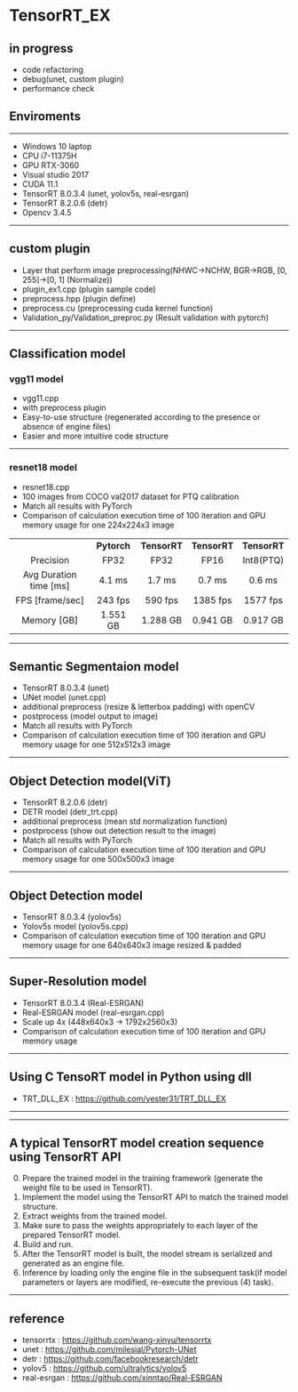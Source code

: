# TensorRT_EX

## in progress
- code refactoring
- debug(unet, custom plugin)
- performance check

## Enviroments
***
- Windows 10 laptop
- CPU i7-11375H
- GPU RTX-3060
- Visual studio 2017
- CUDA 11.1
- TensorRT 8.0.3.4 (unet, yolov5s, real-esrgan)
- TensorRT 8.2.0.6 (detr) 
- Opencv 3.4.5
***

## custom plugin 
- Layer that perform image preprocessing(NHWC->NCHW, BGR->RGB, [0, 255]->[0, 1] (Normalize))
- plugin_ex1.cpp (plugin sample code)
- preprocess.hpp (plugin define)
- preprocess.cu (preprocessing cuda kernel function)
- Validation_py/Validation_preproc.py (Result validation with pytorch)
***

## Classification model
### vgg11 model 
- vgg11.cpp
- with preprocess plugin
- Easy-to-use structure (regenerated according to the presence or absence of engine files)
- Easier and more intuitive code structure

***

### resnet18 model
- resnet18.cpp
- 100 images from COCO val2017 dataset for PTQ calibration
- Match all results with PyTorch
- Comparison of calculation execution time of 100 iteration and GPU memory usage for one 224x224x3 image 

<table border="0"  width="100%">
	<tbody align="center">
		<tr>
			<td></td>
			<td><strong>Pytorch</strong></td><td><strong>TensorRT</strong></td><td><strong>TensorRT</strong></td><td><strong>TensorRT</strong></td>
		</tr>
		<tr>
			<td>Precision</td><td>FP32</td><td>FP32</td><td>FP16</td><td>Int8(PTQ)</td>
		</tr>
		<tr>
			<td>Avg Duration time [ms]</td>
			<td>4.1 ms</td>
			<td>1.7 ms </td>
			<td>0.7 ms</td>
			<td>0.6 ms</td>
		</tr>
		<tr>
			<td>FPS [frame/sec]</td>
			<td>243 fps</td>
			<td>590 fps</td>
			<td>1385 fps</td>
			<td>1577 fps</td>
		</tr>
		<tr>
			<td>Memory [GB]</td>
			<td>1.551 GB</td>
			<td>1.288 GB</td>
			<td>0.941 GB</td>
			<td>0.917 GB</td>
		</tr>
	</tbody>
</table>

***

## Semantic Segmentaion model
- TensorRT 8.0.3.4 (unet)
- UNet model (unet.cpp)
- additional preprocess (resize & letterbox padding) with openCV
- postprocess (model output to image)
- Match all results with PyTorch
- Comparison of calculation execution time of 100 iteration and GPU memory usage for one 512x512x3 image

[//]: # (<table border="0"  width="100%">)

[//]: # (	<tbody align="center">)

[//]: # (		<tr>)

[//]: # (			<td></td>)

[//]: # (			<td><strong>Pytorch</strong></td><td><strong>Pytorch</strong></td><td><strong>TensorRT</strong></td><td><strong>TensorRT</strong></td><td><strong>TensorRT</strong></td>)

[//]: # (		</tr>)

[//]: # (		<tr>)

[//]: # (			<td>Precision</td><td>FP32</td><td>FP16</td><td>FP32</td><td>FP16</td><td>Int8&#40;PTQ&#41;</td>)

[//]: # (		</tr>)

[//]: # (		<tr>)

[//]: # (			<td>Duration time [ms]</td>)

[//]: # (			<td>6621 ms</td>)

[//]: # (			<td>3458 ms</td>)

[//]: # (			<td>4722 ms </td>)

[//]: # (			<td>1858 ms</td>)

[//]: # (			<td>938 ms</td>)

[//]: # (		</tr>)

[//]: # (		<tr>)

[//]: # (			<td>FPS [f/s]</td>)

[//]: # (			<td>15 fps</td>)

[//]: # (			<td>29 fps</td>)

[//]: # (			<td>21 fps</td>)

[//]: # (			<td>54 fps</td>)

[//]: # (			<td>107 fps</td>)

[//]: # (		</tr>)

[//]: # (		<tr>)

[//]: # (			<td>Memory [GB]</td>)

[//]: # (			<td>3.863 GB</td>)

[//]: # (			<td>2.677 GB</td>)

[//]: # (			<td>1.600 GB</td>)

[//]: # (			<td>1.080 GB</td>)

[//]: # (			<td>1.051 GB</td>)

[//]: # (		</tr>)

[//]: # (	</tbody>)

[//]: # (</table>)

***

## Object Detection model(ViT)
- TensorRT 8.2.0.6 (detr) 
- DETR model (detr_trt.cpp) 
- additional preprocess (mean std normalization function)
- postprocess (show out detection result to the image)
- Match all results with PyTorch
- Comparison of calculation execution time of 100 iteration and GPU memory usage for one 500x500x3 image 

[//]: # (<table border="0"  width="100%">)

[//]: # (	<tbody align="center">)

[//]: # (		<tr>)

[//]: # (			<td></td>)

[//]: # (			<td><strong>Pytorch</strong></td><td><strong>Pytorch</strong></td><td><strong>TensorRT</strong></td><td><strong>TensorRT</strong></td><td><strong>TensorRT</strong></td>)

[//]: # (		</tr>)

[//]: # (		<tr>)

[//]: # (			<td>Precision</td><td>FP32</td><td>FP16</td><td>FP32</td><td>FP16</td><td>Int8&#40;PTQ&#41;</td>)

[//]: # (		</tr>)

[//]: # (		<tr>)

[//]: # (			<td>Duration time [ms]</td>)

[//]: # (			<td>3703 ms</td>)

[//]: # (			<td>3071 ms</td>)

[//]: # (			<td>1640 ms </td>)

[//]: # (			<td>607 ms</td>)

[//]: # (			<td>530 ms</td>)

[//]: # (		</tr>)

[//]: # (		<tr>)

[//]: # (			<td>FPS [f/s]</td>)

[//]: # (			<td>27 fps</td>)

[//]: # (			<td>33 fps</td>)

[//]: # (			<td>61 fps</td>)

[//]: # (			<td>165 fps</td>)

[//]: # (			<td>189 fps</td>)

[//]: # (		</tr>)

[//]: # (		<tr>)

[//]: # (			<td>Memory [GB]</td>)

[//]: # (			<td>1.563 GB</td>)

[//]: # (			<td>1.511 GB</td>)

[//]: # (			<td>1.212 GB</td>)

[//]: # (			<td>1.091 GB</td>)

[//]: # (			<td>1.005 GB</td>)

[//]: # (		</tr>)

[//]: # (	</tbody>)

[//]: # (</table>)

***

## Object Detection model
- TensorRT 8.0.3.4 (yolov5s) 
- Yolov5s model (yolov5s.cpp) 
- Comparison of calculation execution time of 100 iteration and GPU memory usage for one 640x640x3 image resized & padded

[//]: # (<table border="0"  width="100%">)

[//]: # (	<tbody align="center">)

[//]: # (		<tr>)

[//]: # (			<td></td>)

[//]: # (			<td><strong>Pytorch</strong></td><td><strong>TensorRT</strong></td><td><strong>TensorRT</strong></td>)

[//]: # (		</tr>)

[//]: # (		<tr>)

[//]: # (			<td>Precision</td><td>FP32</td><td>FP32</td><td>Int8&#40;PTQ&#41;</td>)

[//]: # (		</tr>)

[//]: # (		<tr>)

[//]: # (			<td>Duration time [ms]</td>)

[//]: # (			<td>772 ms</td>)

[//]: # (			<td>616 ms </td>)

[//]: # (			<td>286 ms</td>)

[//]: # (		</tr>)

[//]: # (		<tr>)

[//]: # (			<td>FPS [f/s]</td>)

[//]: # (			<td>129 fps</td>)

[//]: # (			<td>162 fps</td>)

[//]: # (			<td>350 fps</td>)

[//]: # (		</tr>)

[//]: # (		<tr>)

[//]: # (			<td>Memory [GB]</td>)

[//]: # (			<td>1.670 GB</td>)

[//]: # (			<td>1.359 GB</td>)

[//]: # (			<td>0.920 GB</td>)

[//]: # (		</tr>)

[//]: # (	</tbody>)

[//]: # (</table>)

***

## Super-Resolution model
- TensorRT 8.0.3.4 (Real-ESRGAN) 
- Real-ESRGAN model (real-esrgan.cpp)
- Scale up 4x (448x640x3 -> 1792x2560x3) 
- Comparison of calculation execution time of 100 iteration and GPU memory usage

[//]: # (<table border="0"  width="100%">)

[//]: # (	<tbody align="center">)

[//]: # (		<tr>)

[//]: # (			<td></td>)

[//]: # (			<td><strong>Pytorch</strong></td><td><strong>Pytorch</strong></td><td><strong>TensorRT</strong></td><td><strong>TensorRT</strong></td>)

[//]: # (		</tr>)

[//]: # (		<tr>)

[//]: # (			<td>Precision</td><td>FP32</td><td>FP16</td><td>FP32</td><td>FP16</td>)

[//]: # (		</tr>)

[//]: # (		<tr>)

[//]: # (			<td>Duration time [ms]</td>)

[//]: # (			<td>4109 ms</td>)

[//]: # (			<td>1936 ms</td>)

[//]: # (			<td>2139 ms </td>)

[//]: # (			<td>737 ms</td>)

[//]: # (		</tr>)

[//]: # (		<tr>)

[//]: # (			<td>FPS [f/s]</td>)

[//]: # (			<td>0.24 fps</td>)

[//]: # (			<td>0.52 fps</td>)

[//]: # (			<td>0.47 fps</td>)

[//]: # (			<td>1.35 fps</td>)

[//]: # (		</tr>)

[//]: # (		<tr>)

[//]: # (			<td>Memory [GB]</td>)

[//]: # (			<td>5.029 GB</td>)

[//]: # (			<td>4.407 GB</td>)

[//]: # (			<td>3.807 GB</td>)

[//]: # (			<td>3.311 GB</td>)

[//]: # (		</tr>)

[//]: # (	</tbody>)

[//]: # (</table>)

***
 
## Using C TensoRT model in Python using dll
- TRT_DLL_EX : <https://github.com/yester31/TRT_DLL_EX>
***

***

## A typical TensorRT model creation sequence using TensorRT API
0. Prepare the trained model in the training framework (generate the weight file to be used in TensorRT).
1. Implement the model using the TensorRT API to match the trained model structure.
2. Extract weights from the trained model.
3. Make sure to pass the weights appropriately to each layer of the prepared TensorRT model.
4. Build and run.
5. After the TensorRT model is built, the model stream is serialized and generated as an engine file.
6. Inference by loading only the engine file in the subsequent task(if model parameters or layers are modified, re-execute the previous (4) task).
     
***

## reference   
* tensorrtx : <https://github.com/wang-xinyu/tensorrtx>
* unet : <https://github.com/milesial/Pytorch-UNet>
* detr : <https://github.com/facebookresearch/detr>
* yolov5 : <https://github.com/ultralytics/yolov5>
* real-esrgan : <https://github.com/xinntao/Real-ESRGAN>